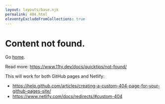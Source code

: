 ```yaml
---
layout: layouts/base.njk
permalink: 404.html
eleventyExcludeFromCollections: true
---
```


# Content not found.

Go <a href="{{ '/' | url }}" class="rainbow-active">home</a>.

Read more: https://www.11ty.dev/docs/quicktips/not-found/

This will work for both GitHub pages and Netlify:

* https://help.github.com/articles/creating-a-custom-404-page-for-your-github-pages-site/
* https://www.netlify.com/docs/redirects/#custom-404
